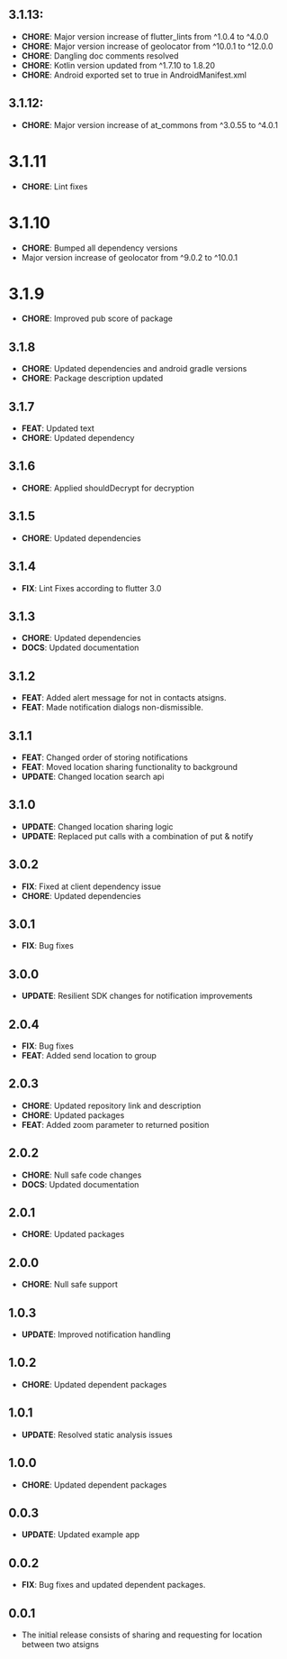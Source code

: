 ## 3.1.13:

- **CHORE**: Major version increase of flutter_lints from ^1.0.4 to ^4.0.0
- **CHORE**: Major version increase of geolocator from ^10.0.1 to ^12.0.0
- **CHORE**: Dangling doc comments resolved
- **CHORE**: Kotlin version updated from ^1.7.10 to 1.8.20
- **CHORE**: Android exported set to true in AndroidManifest.xml

## 3.1.12:

- **CHORE**: Major version increase of at_commons from ^3.0.55 to ^4.0.1

# 3.1.11

- **CHORE**: Lint fixes

# 3.1.10

- **CHORE**: Bumped all dependency versions
- Major version increase of geolocator from ^9.0.2 to ^10.0.1

# 3.1.9

- **CHORE**: Improved pub score of package

## 3.1.8

- **CHORE**: Updated dependencies and android gradle versions
- **CHORE**: Package description updated

## 3.1.7

- **FEAT**: Updated text
- **CHORE**: Updated dependency

## 3.1.6

- **CHORE**: Applied shouldDecrypt for decryption

## 3.1.5

- **CHORE**: Updated dependencies

## 3.1.4

- **FIX**: Lint Fixes according to flutter 3.0

## 3.1.3

- **CHORE**: Updated dependencies
- **DOCS**: Updated documentation

## 3.1.2

- **FEAT**: Added alert message for not in contacts atsigns.
- **FEAT**: Made notification dialogs non-dismissible.

## 3.1.1

- **FEAT**: Changed order of storing notifications
- **FEAT**: Moved location sharing functionality to background
- **UPDATE**: Changed location search api

## 3.1.0

- **UPDATE**: Changed location sharing logic
- **UPDATE**: Replaced put calls with a combination of put & notify

## 3.0.2

- **FIX**: Fixed at client dependency issue
- **CHORE**: Updated dependencies

## 3.0.1

- **FIX**: Bug fixes

## 3.0.0

- **UPDATE**: Resilient SDK changes for notification improvements

## 2.0.4

- **FIX**: Bug fixes
- **FEAT**: Added send location to group

## 2.0.3

- **CHORE**: Updated repository link and description
- **CHORE**: Updated packages
- **FEAT**: Added zoom parameter to returned position

## 2.0.2

- **CHORE**: Null safe code changes
- **DOCS**: Updated documentation

## 2.0.1

- **CHORE**: Updated packages

## 2.0.0

- **CHORE**: Null safe support

## 1.0.3

- **UPDATE**: Improved notification handling

## 1.0.2

- **CHORE**: Updated dependent packages

## 1.0.1

- **UPDATE**: Resolved static analysis issues

## 1.0.0

- **CHORE**: Updated dependent packages

## 0.0.3

- **UPDATE**: Updated example app

## 0.0.2

- **FIX**: Bug fixes and updated dependent packages.

## 0.0.1

- The initial release consists of sharing and requesting for location between two atsigns
